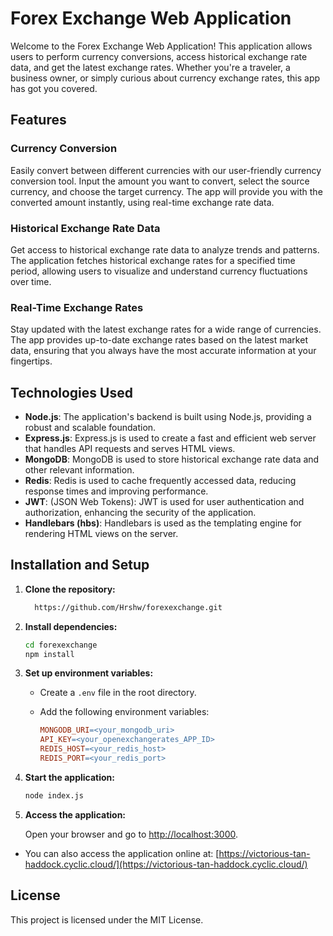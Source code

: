 # Forex Exchange Web Application

Welcome to the Forex Exchange Web Application! This application allows users to perform currency conversions, access historical exchange rate data, and get the latest exchange rates. Whether you're a traveler, a business owner, or simply curious about currency exchange rates, this app has got you covered.

## Features

### Currency Conversion

Easily convert between different currencies with our user-friendly currency conversion tool. Input the amount you want to convert, select the source currency, and choose the target currency. The app will provide you with the converted amount instantly, using real-time exchange rate data.

### Historical Exchange Rate Data

Get access to historical exchange rate data to analyze trends and patterns. The application fetches historical exchange rates for a specified time period, allowing users to visualize and understand currency fluctuations over time.

### Real-Time Exchange Rates

Stay updated with the latest exchange rates for a wide range of currencies. The app provides up-to-date exchange rates based on the latest market data, ensuring that you always have the most accurate information at your fingertips.

## Technologies Used

- **Node.js**: The application's backend is built using Node.js, providing a robust and scalable foundation.
- **Express.js**: Express.js is used to create a fast and efficient web server that handles API requests and serves HTML views.
- **MongoDB**: MongoDB is used to store historical exchange rate data and other relevant information.
- **Redis**: Redis is used to cache frequently accessed data, reducing response times and improving performance.
- **JWT**: (JSON Web Tokens): JWT is used for user authentication and authorization, enhancing the security of the application.
- **Handlebars (hbs)**: Handlebars is used as the templating engine for rendering HTML views on the server.

## Installation and Setup

1. **Clone the repository:**

    ```bash
      https://github.com/Hrshw/forexexchange.git
    ```

2. **Install dependencies:**

    ```bash
    cd forexexchange
    npm install
    ```

3. **Set up environment variables:**

    - Create a `.env` file in the root directory.
    - Add the following environment variables:

      ```makefile
      MONGODB_URI=<your_mongodb_uri>
      API_KEY=<your_openexchangerates_APP_ID>
      REDIS_HOST=<your_redis_host>
      REDIS_PORT=<your_redis_port>
      ```

4. **Start the application:**

    ```bash
    node index.js
    ```

5. **Access the application:**

    Open your browser and go to [http://localhost:3000](http://localhost:3000).
   
- You can also access the application online at: [https://victorious-tan-haddock.cyclic.cloud/](https://victorious-tan-haddock.cyclic.cloud/)

## License

This project is licensed under the MIT License.
